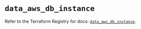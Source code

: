 # `data_aws_db_instance`

Refer to the Terraform Registry for docs: [`data_aws_db_instance`](https://registry.terraform.io/providers/hashicorp/aws/6.2.0/docs/data-sources/db_instance).
